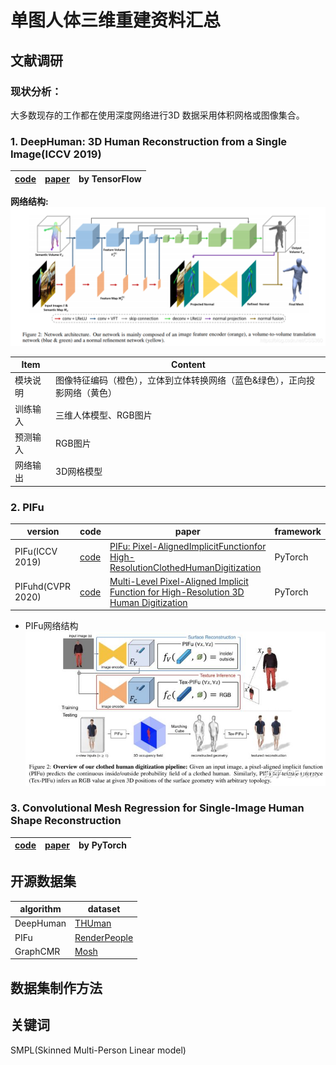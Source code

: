 # 单图人体三维重建资料汇总
## 文献调研
### 现状分析：
大多数现存的工作都在使用深度网络进行3D 数据采用体积网格或图像集合。
### 1. DeepHuman: 3D Human Reconstruction from a Single Image(ICCV 2019)
| [code](https://github.com/ZhengZerong/DeepHuman) | [paper](http://www.liuyebin.com/deephuman/assets/DeepHuman.pdf) | by TensorFlow |
|  ----  | ----  | ---- |

**网络结构:**
![img.png](img/img.png)

| Item | Content |
|  ----  | ----  |
| 模块说明 | 图像特征编码（橙色），立体到立体转换网络（蓝色&绿色），正向投影网络（黄色）|
| 训练输入 | 三维人体模型、RGB图片|
| 预测输入 | RGB图片 |
| 网络输出 | 3D网格模型 |



### 2. PIFu

| version | code | paper | framework |
|  ----  | ----  | ---- | ---- |
| PIFu(ICCV 2019) | [code](https://github.com/shunsukesaito/PIFu) | [PIFu: Pixel-AlignedImplicitFunctionfor High-ResolutionClothedHumanDigitization ](https://arxiv.org/pdf/1905.05172.pdf) | PyTorch |
| PIFuhd(CVPR 2020) | [code](https://github.com/facebookresearch/pifuhd) | [Multi-Level Pixel-Aligned Implicit Function for High-Resolution 3D Human Digitization](https://arxiv.org/pdf/2004.00452.pdf) | PyTorch |

- PIFu网络结构
![网络结构](img/img_1.png)

### 3. Convolutional Mesh Regression for Single-Image Human Shape Reconstruction
| [code](https://github.com/nkolot/GraphCMR/) | [paper](https://arxiv.org/abs/1905.03244) | by PyTorch |
|  ----  | ----  | ---- |



## 开源数据集

| algorithm | dataset |
|  ----  | ----  |
| DeepHuman | [THUman](https://github.com/ZhengZerong/DeepHuman/tree/master/THUmanDataset) |
| PIFu | [RenderPeople](https://renderpeople.com/free-3d-people/)|
| GraphCMR | [Mosh](http://mosh.is.tue.mpg.de/) |


## 数据集制作方法


## 关键词
SMPL(Skinned Multi-Person Linear model)
